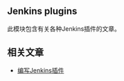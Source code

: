 ## Jenkins plugins

此模块包含有关各种Jenkins插件的文章。

## 相关文章

+ [编写Jenkins插件](http://tu-yucheng.github.io/load/2023/05/12/jenkins-custom-plugin.html)